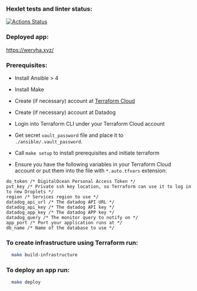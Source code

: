 ### Hexlet tests and linter status:
[![Actions Status](https://github.com/foofaev/devops-for-programmers-project-lvl3/workflows/hexlet-check/badge.svg)](https://github.com/foofaev/devops-for-programmers-project-lvl3/actions)

### Deployed app:
https://weryha.xyz/

### Prerequisites:
* Install Ansible > 4
* Install Make
* Create (if necessary) account at [Terraform Cloud](https://app.terraform.io/)
* Create (if necessary) account at Datadog
* Login into Terraform CLI under your Terraform Cloud account
* Get secret `vault_password` file and place it to `./ansible/.vault_password`.
* Call `make setup` to install prerequisites and initiate terraform

* Ensure you have the following variables in your Terraform Cloud account or put them into the file with `*.auto.tfvars` extension:
```HCL
do_token /* DigitalOcean Personal Access Token */
pvt_key /* Private ssh key location, so Terraform can use it to log in to new Droplets */
region /* Services region to use */
datadog_api_url /* The datadog API URL */
datadog_api_key /* The datadog API key */
datadog_app_key /* The datadog APP key */
datadog_query /* The monitor query to notify on */
app_port /* Port your application runs at */
db_name /* Name of the database to use */
```

### To create infrastructure using Terraform run:
```sh
  make build-infrastructure
```

### To deploy an app run:
```sh
  make deploy
```
